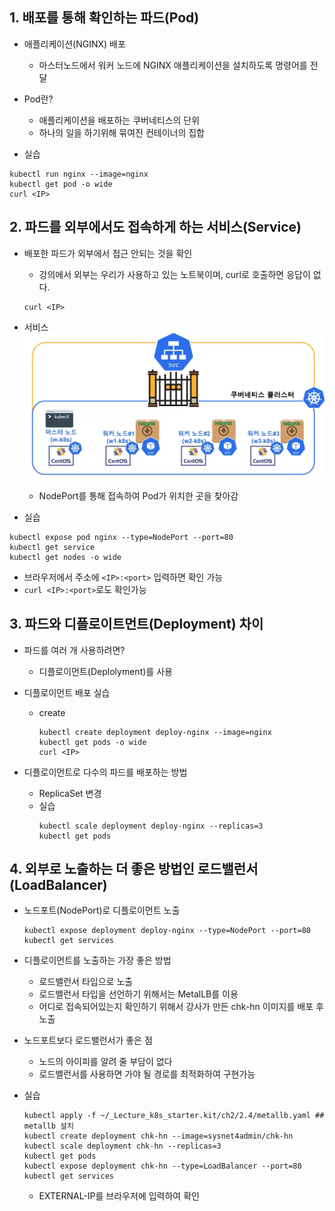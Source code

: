 ## 1. 배포를 통해 확인하는 파드(Pod)
* 애플리케이션(NGINX) 배포
  * 마스터노드에서 워커 노드에 NGINX 애플리케이션을 설치하도록 명령어를 전달

* Pod란?
  * 애플리케이션을 배포하는 쿠버네티스의 단위
  * 하나의 일을 하기위해 묶여진 컨테이너의 집합

* 실습
```
kubectl run nginx --image=nginx
kubectl get pod -o wide
curl <IP>
```

## 2. 파드를 외부에서도 접속하게 하는 서비스(Service)
* 배포한 파드가 외부에서 접근 안되는 것을 확인
  * 강의에서 외부는 우리가 사용하고 있는 노트북이며, curl로 호출하면 응답이 없다.
  ```
  curl <IP>
  ```

* 서비스
![service](./assets/kube_service.png)
  * NodePort를 통해 접속하여 Pod가 위치한 곳을 찾아감

* 실습
```
kubectl expose pod nginx --type=NodePort --port=80
kubectl get service
kubectl get nodes -o wide
```

* 브라우저에서 주소에 `<IP>:<port>` 입력하면 확인 가능
* `curl <IP>:<port>`로도 확인가능

## 3. 파드와 디플로이트먼트(Deployment) 차이
* 파드를 여러 개 사용하려면?
  * 디플로이먼트(Deplolyment)를 사용

* 디플로이먼트 배포 실습
  * create
    ```
    kubectl create deployment deploy-nginx --image=nginx
    kubectl get pods -o wide
    curl <IP>
    ```

* 디플로이먼트로 다수의 파드를 배포하는 방법
  * ReplicaSet 변경
  * 실습
    ```
    kubectl scale deployment deploy-nginx --replicas=3
    kubectl get pods
    ```

## 4. 외부로 노출하는 더 좋은 방법인 로드밸런서(LoadBalancer)
* 노드포트(NodePort)로 디플로이먼트 노출
  ```
  kubectl expose deployment deploy-nginx --type=NodePort --port=80
  kubectl get services
  ```

* 디플로이먼트를 노출하는 가장 좋은 방법
  * 로드밸런서 타입으로 노출
  * 로드밸런서 타입을 선언하기 위해서는 MetalLB를 이용
  * 어디로 접속되어있는지 확인하기 위해서 강사가 만든 chk-hn 이미지를 배포 후 노출

* 노드포트보다 로드밸런서가 좋은 점
  * 노드의 아이피를 알려 줄 부담이 없다
  * 로드밸런서를 사용하면 가야 될 경로를 최적화하여 구현가능

* 실습
  ```
  kubectl apply -f ~/_Lecture_k8s_starter.kit/ch2/2.4/metallb.yaml ## metallb 설치
  kubectl create deployment chk-hn --image=sysnet4admin/chk-hn
  kubectl scale deployment chk-hn --replicas=3
  kubectl get pods
  kubectl expose deployment chk-hn --type=LoadBalancer --port=80
  kubectl get services
  ```
  * EXTERNAL-IP를 브라우저에 입력하여 확인
